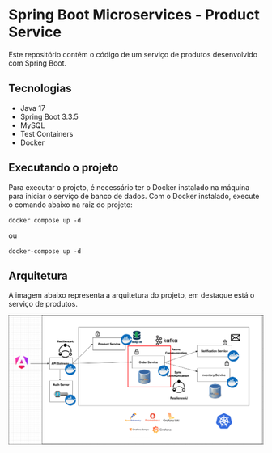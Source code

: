 # Spring Boot Microservices - Product Service

Este repositório contém o código de um serviço de produtos desenvolvido com Spring Boot.

## Tecnologias
- Java 17
- Spring Boot 3.3.5
- MySQL
- Test Containers
- Docker

## Executando o projeto
Para executar o projeto, é necessário ter o Docker instalado na máquina para iniciar o serviço de banco de dados. Com o Docker instalado, execute o comando abaixo na raiz do projeto:

```shell
docker compose up -d
```
ou

```shell
docker-compose up -d
```
## Arquitetura

A imagem abaixo representa a arquitetura do projeto, em destaque está o serviço de produtos.

![Arquitetura](arch-order-service.png)
